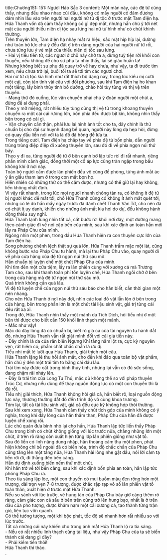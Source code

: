 title:Chương151: 151: Người Háo Sắc 3
content:
Một màn này, các đệ tử cũng thấy, nhưng đều nhao nhao cúi đầu, không có mấy người có đảm đương dám nhìn lâu vào trên người hai người nữ tử dị tộc ở trước mặt Tam điện hạ.<br>Hứa Thanh vốn đã cảm thấy không có gì đẹp mắt, nhưng hắn chú ý tới nét mặt của người thiếu niên dị tộc sau lưng hai nữ tử hình như có chút khinh thường.<br>Trên thuyền lớn, Tam điện hạ nháy mắt ra hiệu, sắc mặt híp híp lại, dường như toàn bộ lực chú ý đều đặt ở trên dáng người của hai người nữ tử rồi, chưa từng lưu ý vẻ mặt của thiếu niên dị tốc sau lưng.<br>- Hai vị tiểu tiên tử, các ngươi ở chỗ này chờ ta a, đừng tuỳ tiện rời khỏi con thuyền, nếu không để cho sư phụ ta nhìn thấy, lại sẽ giáo huấn ta!<br>Nhưng không biết sư phụ đã quay trở về hay chưa, như vậy, ta đi trước tìm xem, nếu chưa trở lại, buổi tối ta sẽ tới tìm các ngươi chơi.<br>Hai nữ tử dị tộc kia hình như rất thích bộ dạng này, trong lúc kiều mị cười một cái, còn tán tỉnh vài câu với đối phương, sau khi Tam điện hạ ho khan một tiếng, lấy bình thủy tinh bổ dưỡng, chào hỏi tùy tùng và thị vệ trên thuyền.<br>- Mang thứ đó xuống, lúc vận chuyển phải chú ý đoàn người một chút a, đừng để ai đụng phải.<br>Theo y mở miệng, rất nhiều tùy tùng cùng thị vệ từ trong khoang thuyền chuyển ra một cái cái rương lớn, bốn phía đều được bịt kín, không nhìn thấy bên trong có cái gì.<br>- Vận chuyển cẩn thận, phải lưu lại hình ảnh tốt cho ta, đây chính là thứ chuẩn bị cho đại sư huynh đang bế quan, người này lòng dạ hẹp hòi, đừng có quay đầu liền nói với ta là đồ đã hỏng để lừa ta.<br>Trong tiếng cười, Tam điện hạ chắp tay về phía đệ tử bốn phía, dẫn người trùng trùng điệp điệp đi xuống thuyền lớn, sau đó đi về phía ngọn núi thứ bảy.<br>Theo y đi xa, từng người đệ tử ở bên cạnh bờ lập tức rời đi rất nhanh, riêng phần mình cảnh giác, đồng thời một cổ áp lực cũng tràn ngập trong bầu không khí ở nơi này.<br>Toàn bộ người cầm được lân phiến đều vô cùng đề phòng, từng ánh mắt ác ý ẩn giấu tham lam ở trong con mắt bọn họ.<br>Hiển nhiên có những thứ có thể cầm được, nhưng có thể giữ lại hay không, liền không nhất định.<br>Vì vậy rất nhanh, trong lúc mọi người nhanh chóng tản ra, có không ít đệ tử bị người khác để mắt tới, chỗ Hứa Thanh cũng có không ít ánh mắt quét tới, nhưng có lẽ do hắn mấy ngày trước đã đánh chết Thanh Vân Tử, cho nên đã có chút ít uy danh, khiến cho những ánh mắt kia hơi do dự, đều không hành động thiếu suy nghĩ.<br>Hứa Thanh lạnh lùng nhìn tất cả, cất bước rời khỏi nơi đây, một đường mang theo cảnh giác đi về nơi cập bến của mình, sau khi xác định an toàn hắn mới lấy ra Pháp Chu của mình.<br>Ngóng nhìn một phen, trong đầu Hứa Thanh hiện ra con thuyền cực lớn của Tam điện hạ.<br>Song phương chênh lệch thật sự quá lớn, Hứa Thanh trầm mặc một lát, cũng không bước vào Pháp Chu tu hành, mà lại thu Pháp Chu vào, quay người đi về phía cửa hàng của đệ tử ngọn núi thứ sáu mở.<br>Hắn chuẩn bị luyện chế một chút Pháp Chu của mình.<br>Khi tìm đến một cửa tiệm, lấy ra lân phiến cùng với xương cá mà Trương Tam cho, sau khi thanh toán phí tổn luyện chế, Hứa Thanh ngồi chờ ở bên trong cửa hàng mà đệ tử ngọn núi thứ sáu mở.<br>Quá trình không cần quá lâu.<br>Vì đệ tử luyện chế của ngọn núi thứ sáu báo cho hắn biết, cần thời gian một nén nhang.<br>Cho nên Hứa Thanh ở nơi này đợi, nhìn các loại đồ vật lẫn lộn ở bên trong cửa hàng, bên trong phần lớn là một chút tài liệu sinh vật, giá trị từng cái đều rất xa xỉ.<br>Trong đó, Hứa Thanh nhìn thấy một mảnh da Tích Dịch, hỏi tiểu nhị ở một bên thì được cho biết cần 150 khối linh thạch một mảnh.<br>- Mắc như vậy!<br>Mặc dù đáy lòng đã có chuẩn bị, biết rõ giá cả của tài nguyên tu hành đắt đỏ, nhưng Hứa Thanh vẫn rất giật mình đối với cái giá tiền này.<br>- Đây chính là da của rắn biển Ngưng Khí tầng năm lột ra, cực kỳ nguyên vẹn, rất hiếm có, phẩm chất chắc chắn là ưu dị.<br>Tiểu nhị mắt lé lướt qua Hứa Thanh, giải thích một câu.<br>Hứa Thanh lặng lẽ thu hồi ánh mắt, cho đến khi đảo qua toàn bộ vật phẩm, hắn chú ý đến một trái tim to bằng cái đầu lâu.<br>Trái tim này được cất trong bình thủy tinh, nhưng lại vẫn có đủ sức sống, đang chậm rãi nhảy lên.<br>- Đây là trái tim của Long Tu Thú, mặc dù không thể so với pháp thuyền Trúc Cơ, nhưng nếu dùng để thay nguồn động lực có một con thuyền thì là đủ rồi.<br>Tiểu nhị giải thích, Hứa Thanh không hỏi giá cả, hắn biết rõ, loại nguồn động lực này, thường thường đắt đỏ đến trình độ vô cùng khoa trương.<br>Tóm lại, tất cả tài liệu sinh vật, giá cả đều cực kỳ không hợp thói thường.<br>Sau khi xem xong, Hứa Thanh cảm thấy chút tích góp của mình không có ý nghĩa, trong khi đáy lòng của hắn thầm than, Pháp Chu của hắn đã được luyện chế xong rồi.<br>Lúc chủ quán đưa bình nhỏ lại cho hắn, Hứa Thanh lập tức liền thấy Pháp Chu trong bình có chút không giống với lúc trước nữa, chẳng những lớn một chút, ở trên rõ ràng còn xuất hiện từng lớp lân phiến giống như vật tổ.<br>Sau đó liền có linh năng dung nhập, hắn thoáng cảm thụ một phen, phát hiện không chỉ bề ngoài đã có biến hóa, trình độ chắc chắn của Pháp Chu cũng tăng lên một tầng nữa, Hứa Thanh hài lòng nhẹ gật đầu, nói lời cảm tạ liền rời đi, đi thẳng đến bến cảng.<br>Hắn dự định xuống biển nếm thử một chút.<br>Khi hắn trở về tới bến cảng, sau khi xác định bốn phía an toàn, hắn lập tức phóng Pháp Chu ra.<br>Theo tia sáng lập lòe, một con thuyền có mui buồm màu đen rộng hơn một trượng, dài trọn vẹn 7-8 trượng, được khắc rập rạp vô số lân phiến vật tổ toàn thân, xuất hiện ở trước mặt Hứa Thanh.<br>Nếu so sánh với lúc trước, vẻ hung tàn của Pháp Chu bây giờ càng thêm rõ ràng, cảm giác con cá sấu ở bên trên cũng trở lên hung bạo, nhất là ở trên đầu của pho tượng, được khảm nạm một cái xương cá, tạo thành từng trận gió, liên tục vờn quanh.<br>Có thể tưởng tượng, một khi bộc phát, tốc độ sẽ nhanh hơn rất nhiều so với lúc trước.<br>Tất cả những cái này khiến cho trong ánh mắt Hứa Thanh lộ ra tia sáng.<br>- Nếu có rất nhiều linh thạch cùng tài liệu, như vậy Pháp Chu của ta sẽ biến thành cái dạng gì đây?<br>- Phải kiếm tiền thôi!<br>Hứa Thanh thì thào.<br>.<br>